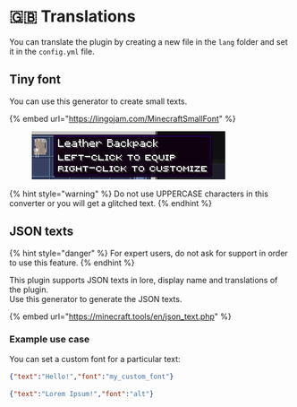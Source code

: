 # 🇬🇧 Translations

You can translate the plugin by creating a new file in the `lang` folder and set it in the `config.yml` file.

## Tiny font

You can use this generator to create small texts.

{% embed url="https://lingojam.com/MinecraftSmallFont" %}

<figure><img src=".gitbook/assets/image (26).png" alt=""><figcaption></figcaption></figure>

{% hint style="warning" %}
Do not use UPPERCASE characters in this converter or you will get a glitched text.
{% endhint %}

## JSON texts

{% hint style="danger" %}
For expert users, do not ask for support in order to use this feature.
{% endhint %}

This plugin supports JSON texts in lore, display name and translations of the plugin.\
Use this generator to generate the JSON texts.&#x20;

{% embed url="https://minecraft.tools/en/json_text.php" %}

### Example use case

You can set a custom font for a particular text:

```json
{"text":"Hello!","font":"my_custom_font"}
```

```json
{"text":"Lorem Ipsum!","font":"alt"}
```

&#x20;
